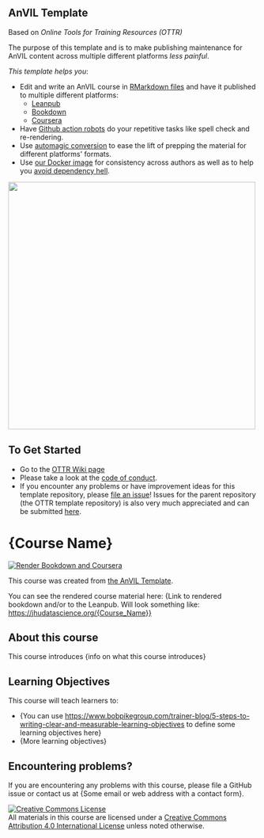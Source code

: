<!--Delete this section below upon using the template-->

## AnVIL Template

Based on _Online Tools for Training Resources (OTTR)_

The purpose of this template and is to make publishing maintenance for AnVIL content across multiple different platforms _less painful_.

_This template helps you_:   

- Edit and write an AnVIL course in [RMarkdown files](https://rmarkdown.rstudio.com/) and have it published to multiple different platforms:
  - [Leanpub](https://leanpub.com/bookstore?type=course)
  - [Bookdown](https://bookdown.org/)
  - [Coursera](https://www.coursera.org/)
- Have [Github action robots](https://github.com/jhudsl/OTTR_Template/wiki/How-to-set-up-and-customize-GitHub-actions-robots) do your repetitive tasks like spell check and re-rendering. 
- Use [automagic conversion](https://github.com/jhudsl/ottrpal) to ease the lift of prepping the material for different platforms' formats.
- Use [our Docker image](https://hub.docker.com/repository/docker/jhudsl/course_template) for consistency across authors as well as to help you [avoid dependency hell](https://en.wikipedia.org/wiki/Dependency_hell). 

<img src="https://docs.google.com/presentation/d/18k_QN7l6zqZQXoiRfKWzcYFXNXJJEo6j4daYGoc3UcU/export/png?id=18k_QN7l6zqZQXoiRfKWzcYFXNXJJEo6j4daYGoc3UcU&pageid=gf4fcf6569c_2_29" width="500"/>

## To Get Started
- Go to the [OTTR Wiki page](https://github.com/jhudsl/OTTR_Template/wiki/Getting-started)
- Please take a look at the [code of conduct](./code_of_conduct.md).
- If you encounter any problems or have improvement ideas for this template repository, please [file an issue](https://github.com/jhudsl/AnVIL_bookdown_style/issues/new/choose)! Issues for the parent repository (the OTTR template repository) is also very much appreciated and can be submitted [here](https://github.com/jhudsl/OTTR_Template/issues/new/choose).

<!--Delete everything above this line upon using the template-->

# {Course Name}

[![Render Bookdown and Coursera](https://github.com/jhudsl/OTTR_Template/actions/workflows/render-all.yml/badge.svg)](https://github.com/jhudsl/OTTR_Template/actions/workflows/render-all.yml)

This course was created from [the AnVIL Template](https://github.com/jhudsl/AnVIL_bookdown_style).

You can see the rendered course material here: {Link to rendered bookdown and/or to the Leanpub. Will look something like: https://jhudatascience.org/{Course_Name}}

## About this course

This course introduces {info on what this course introduces}

## Learning Objectives

This course will teach learners to:  

- {You can use https://www.bobpikegroup.com/trainer-blog/5-steps-to-writing-clear-and-measurable-learning-objectives to define some learning objectives here}
- {More learning objectives}

## Encountering problems?

If you are encountering any problems with this course, please file a GitHub issue or contact us at {Some email or web address with a contact form}.

<a rel="license" href="http://creativecommons.org/licenses/by/4.0/"><img alt="Creative Commons License" style="border-width:0" src="https://i.creativecommons.org/l/by/4.0/88x31.png" /></a><br />All materials in this course are licensed under a <a rel="license" href="http://creativecommons.org/licenses/by/4.0/">Creative Commons Attribution 4.0 International License</a> unless noted otherwise.
